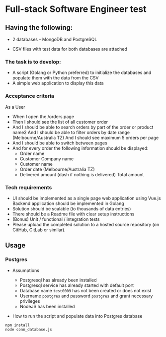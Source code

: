 # Full-stack Software Engineer test

  
## Having the following:
- 2 databases - MongoDB and PostgreSQL

- CSV files with test data for both databases are attached

### The task is to develop:
- A script (Golang or Python preferred) to initialize the databases and populate them with the data from the CSV
- A simple web application to display this data

### Acceptance criteria

As a User

- When I open the /orders page
- Then I should see the list of all customer order
- And I should be able to search orders by part of the order or product name2 And I should be able to filter orders by date range (Melbourne/Australia TZ) And I should see maximum 5 orders per page
- And I should be able to switch between pages
- And for every order the following information should be displayed:
    - Order name
    - Customer Company name
    - Customer name
    - Order date (Melbourne/Australia TZ)
    - Delivered amount (dash if nothing is delivered) Total amount

### Tech requirements

- UI should be implemented as a single page web application using Vue.js Backend application should be implemented in Golang
- Solution should be scalable (to thousands of data entries)
- There should be a Readme file with clear setup instructions
- (Bonus) Unit / functional / integration tests
- Please upload the completed solution to a hosted source repository (on GitHub, GitLab or similar).


## Usage

### Postgres

- Assumptions
    - Postgresql has already been installed
    - Postgresql service has already started with default port
    - Database name `test0009` has not been created or does not exist
    - Username `postgres` and password `postgres` and grant necessary privileges
    - NodeJS has been installed

- How to run the script and populate data into Postgres database

```bash
npm install
node conn_database.js
```
